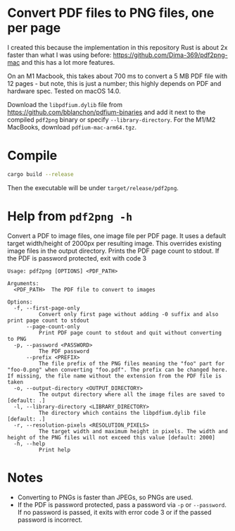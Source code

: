 # Convert PDF files to PNG files, one per page

I created this because the implementation in this repository Rust is about 2x faster than what I was using before: https://github.com/Dima-369/pdf2png-mac and this has a lot more features.

On an M1 Macbook, this takes about 700 ms to convert a 5 MB PDF file with 12 pages - but note, this is just a number; this highly depends on PDF and hardware spec. Tested on macOS 14.0.

Download the `libpdfium.dylib` file from https://github.com/bblanchon/pdfium-binaries and add it next to the compiled `pdf2png` binary or specify `--library-directory`. For the M1/M2 MacBooks, download `pdfium-mac-arm64.tgz`.

# Compile

```bash
cargo build --release
```

Then the executable will be under `target/release/pdf2png`.

# Help from `pdf2png -h`

Convert a PDF to image files, one image file per PDF page. It uses a default target width/height of 2000px per resulting image. This overrides existing image files in the output directory. Prints the PDF page count to stdout. If the PDF is password protected, exit with code 3

```
Usage: pdf2png [OPTIONS] <PDF_PATH>

Arguments:
  <PDF_PATH>  The PDF file to convert to images

Options:
  -f, --first-page-only
          Convert only first page without adding -0 suffix and also print page count to stdout
      --page-count-only
          Print PDF page count to stdout and quit without converting to PNG
  -p, --password <PASSWORD>
          The PDF password
      --prefix <PREFIX>
          The file prefix of the PNG files meaning the "foo" part for "foo-0.png" when converting "foo.pdf". The prefix can be changed here. If missing, the file name without the extension from the PDF file is taken
  -o, --output-directory <OUTPUT_DIRECTORY>
          The output directory where all the image files are saved to [default: .]
  -l, --library-directory <LIBRARY_DIRECTORY>
          The directory which contains the libpdfium.dylib file [default: .]
  -r, --resolution-pixels <RESOLUTION_PIXELS>
          The target width and maximum height in pixels. The width and height of the PNG files will not exceed this value [default: 2000]
  -h, --help
          Print help
```

# Notes

- Converting to PNGs is faster than JPEGs, so PNGs are used.
- If the PDF is password protected, pass a password via `-p` or `--password`. If no password is passed, it exits with error code 3 or if the passed password is incorrect.
